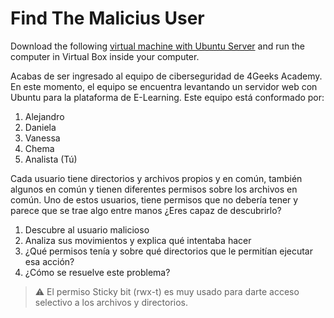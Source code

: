 # Find The Malicius User

Download the following [virtual machine with Ubuntu Server](https://storage.googleapis.com/breathecode/virtualbox/Ubuntu-Server-Find-Malicious-User.zip) and run the computer in Virtual Box inside your computer.

Acabas de ser ingresado al equipo de ciberseguridad de 4Geeks Academy. En este momento, el equipo se encuentra levantando un servidor web con Ubuntu para la plataforma de E-Learning. Este equipo está conformado por:

1. Alejandro
2. Daniela
3. Vanessa
4. Chema
5. Analista (Tú)

Cada usuario tiene directorios y archivos propios y en común, también algunos en común y tienen diferentes permisos sobre los archivos en común. Uno de estos usuarios, tiene permisos que no debería tener y parece que se trae algo entre manos ¿Eres capaz de descubrirlo?

1. Descubre al usuario malicioso
2. Analiza sus movimientos y explica qué intentaba hacer
3. ¿Qué permisos tenía y sobre qué directorios que le permitían ejecutar esa acción?
4. ¿Cómo se resuelve este problema?


> ⚠️ El permiso Sticky bit (rwx-t) es muy usado para darte acceso selectivo a los archivos y directorios.
